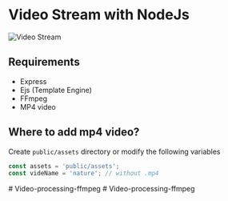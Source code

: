 # Video Stream with NodeJs

![Video Stream](https://github.com/webomnizz/nodejs-video-stream/raw/master/screenshot.png)

## Requirements
* Express
* Ejs (Template Engine)
* FFmpeg
* MP4 video

## Where to add mp4 video?
Create ```public/assets``` directory or modify the following variables 
```js
const assets = 'public/assets';
const videName = 'nature'; // without .mp4
``` 
#   V i d e o - p r o c e s s i n g - f f m p e g  
 #   V i d e o - p r o c e s s i n g - f f m p e g  
 